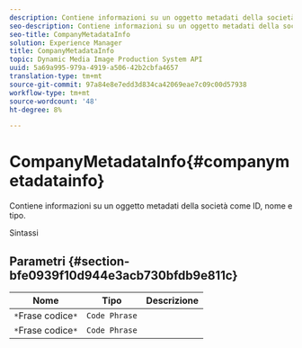 ```yaml
---
description: Contiene informazioni su un oggetto metadati della società come ID, nome e tipo.
seo-description: Contiene informazioni su un oggetto metadati della società come ID, nome e tipo.
seo-title: CompanyMetadataInfo
solution: Experience Manager
title: CompanyMetadataInfo
topic: Dynamic Media Image Production System API
uuid: 5a69a995-979a-4919-a506-42b2cbfa4657
translation-type: tm+mt
source-git-commit: 97a84e8e7edd3d834ca42069eae7c09c00d57938
workflow-type: tm+mt
source-wordcount: '48'
ht-degree: 8%

---
```



# CompanyMetadataInfo{#companymetadatainfo}

Contiene informazioni su un oggetto metadati della società come ID, nome e tipo.

Sintassi

## Parametri {#section-bfe0939f10d944e3acb730bfdb9e811c}

| Nome | Tipo | Descrizione |
|---|---|---|
| `*`Frase codice`*` | `Code Phrase` |  |
| `*`Frase codice`*` | `Code Phrase` |  |

